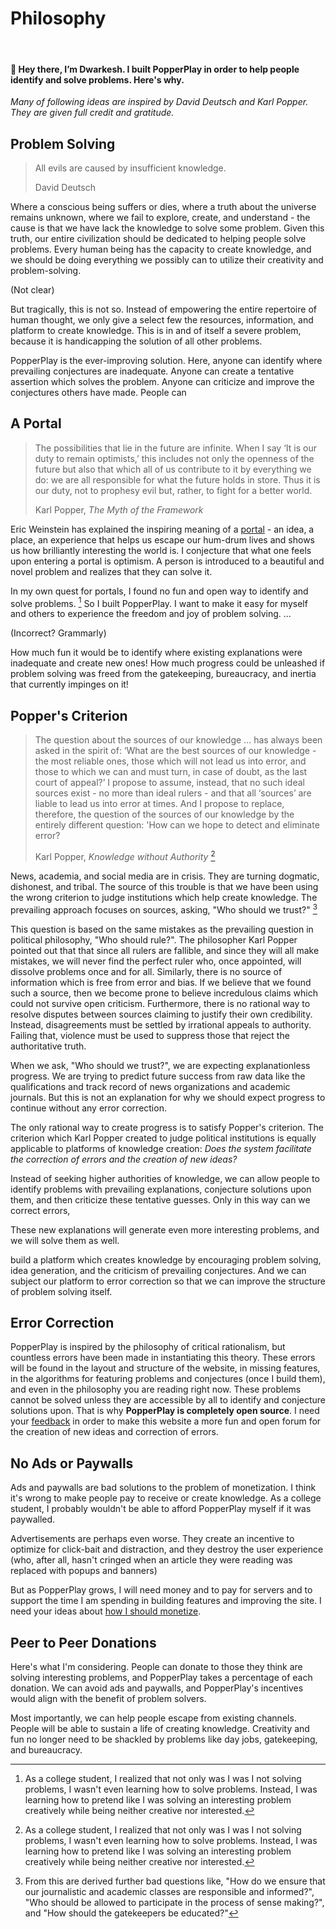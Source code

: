# Philosophy

&nbsp;

#### 👋 Hey there, I’m Dwarkesh. I built PopperPlay in order to help people identify and solve problems. Here's why.

<!-- &nbsp; -->

_Many of following ideas are inspired by David Deutsch and Karl Popper. They are given full credit and gratitude._

## Problem Solving

> All evils are caused by insufficient knowledge.
>
> David Deutsch

Where a conscious being suffers or dies, where a truth about the universe remains unknown, where we fail to explore, create, and understand - the cause is that we have lack the knowledge to solve some problem. Given this truth, our entire civilization should be dedicated to helping people solve problems. Every human being has the capacity to create knowledge, and we should be doing everything we possibly can to utilize their creativity and problem-solving. 

(Not clear)

But tragically, this is not so. Instead of empowering the entire repertoire of human thought, we only give a select few the resources, information, and platform to create knowledge. This is in and of itself a severe problem, because it is handicapping the solution of all other problems.

PopperPlay is the ever-improving solution. Here, anyone can identify where prevailing conjectures are inadequate. Anyone can create a tentative assertion which solves the problem. Anyone can criticize and improve the conjectures others have made. People can 

## A Portal

> The possibilities that lie in the future are infinite. When I say ‘It is our duty to remain optimists,’ this includes not only the openness of the future but also that which all of us contribute to it by everything we do: we are all responsible for what the future holds in store. Thus it is our duty, not to prophesy evil but, rather, to fight for a better world.
>
> Karl Popper, _The Myth of the Framework_

Eric Weinstein has explained the inspiring meaning of a [portal](https://www.youtube.com/watch?v=pb_yvBNLjNk) - an idea, a place, an experience that helps us escape our hum-drum lives and shows us how brilliantly interesting the world is. I conjecture that what one feels upon entering a portal is optimism. A person is introduced to a beautiful and novel problem and realizes that they can solve it.

In my own quest for portals, I found no fun and open way to identify and solve problems. [^1] So I built PopperPlay. I want to make it easy for myself and others to experience the freedom and joy of problem solving. ...

(Incorrect? Grammarly)

How much fun it would be to identify where existing explanations were inadequate and create new ones! How much progress could be unleashed if problem solving was freed from the gatekeeping, bureaucracy, and inertia that currently impinges on it!

## Popper's Criterion

> The question about the sources of our knowledge ... has always been asked in the spirit of: ‘What are the best sources of our knowledge - the most reliable ones, those which will not lead us into error, and those to which
> we can and must turn, in case of doubt, as the last court of appeal?’ I propose to assume, instead, that no such ideal sources exist - no more than ideal rulers - and that all ‘sources’ are liable to lead us into error at times. And I propose to replace, therefore, the question of the sources of our knowledge by the entirely different question: 'How can we hope to detect and eliminate error?
>
> Karl Popper, *Knowledge without Authority* [^1]

News, academia, and social media are in crisis. They are turning dogmatic, dishonest, and tribal. The source of this trouble is that we have been using the wrong criterion to judge institutions which help create knowledge. The prevailing approach focuses on sources, asking, "Who should we trust?" [^2]

This question is based on the same mistakes as the prevailing question in political philosophy, "Who should rule?". The philosopher Karl Popper pointed out that that since all rulers are fallible, and since they will all make mistakes, we will never find the perfect ruler who, once appointed, will dissolve problems once and for all. Similarly, there is no source of information which is free from error and bias. If we believe that we found such a source, then we become prone to believe incredulous claims which could not survive open criticism. Furthermore, there is no rational way to resolve disputes between sources claiming to justify their own credibility. Instead, disagreements must be settled by irrational appeals to authority. Failing that, violence must be used to suppress those that reject the authoritative truth.

When we ask, "Who should we trust?", we are expecting explanationless progress. We are trying to predict future success from raw data like the qualifications and track record of news organizations and academic journals. But this is not an explanation for why we should expect progress to continue without any error correction.

The only rational way to create progress is to satisfy Popper's criterion. The criterion which Karl Popper created to judge political institutions is equally applicable to platforms of knowledge creation: _Does the system facilitate the correction of errors and the creation of new ideas?_

Instead of seeking higher authorities of knowledge, we can allow people to identify problems with prevailing explanations, conjecture solutions upon them, and then criticize these tentative guesses. Only in this way can we correct errors, 

These new explanations will generate even more interesting problems, and we will solve them as well.

build a platform which creates knowledge by encouraging problem solving, idea generation, and the criticism of prevailing conjectures. And we can subject our platform to error correction so that we can improve the structure of problem solving itself.

## Error Correction

PopperPlay is inspired by the philosophy of critical rationalism, but countless errors have been made in instantiating this theory. These errors will be found in the layout and structure of the website, in missing features, in the algorithms for featuring problems and conjectures (once I build them), and even in the philosophy you are reading right now. These problems cannot be solved unless they are accessible by all to identify and conjecture solutions upon. That is why **PopperPlay is completely open source**. I need your [feedback](https://popperplay.com/feedback) in order to make this website a more fun and open forum for the creation of new ideas and correction of errors.

## No Ads or Paywalls

Ads and paywalls are bad solutions to the problem of monetization. I think it's wrong to make people pay to receive or create knowledge. As a college student, I probably wouldn't be able to afford PopperPlay myself if it was paywalled.

Advertisements are perhaps even worse. They create an incentive to optimize for click-bait and distraction, and they destroy the user experience (who, after all, hasn't cringed when an article they were reading was replaced with popups and banners)

But as PopperPlay grows, I will need money and to pay for servers and to support the time I am spending in building features and improving the site. I need your ideas about [how I should monetize](https://popperplay.com/problem/Ri7rf6GspvuCuuVL1274).

## Peer to Peer Donations

Here's what I'm considering. People can donate to those they think are solving interesting problems, and PopperPlay takes a percentage of each donation. We can avoid ads and paywalls, and PopperPlay's incentives would align with the benefit of problem solvers.

Most importantly, we can help people escape from existing channels. People will be able to sustain a life of creating knowledge. Creativity and fun no longer need to be shackled by problems like day jobs, gatekeeping, and bureaucracy.



[^1]: As a college student, I realized that not only was I was I not solving problems, I wasn't even learning how to solve problems. Instead, I was learning how to pretend like I was solving an interesting problem creatively while being neither creative nor interested.
[^1]: I realize the irony of using a source to make this point. I'm not appealing to authority, only to good writing.
[^2]: From this are derived further bad questions like, "How do we ensure that our journalistic and academic classes are responsible and informed?", "Who should be allowed to participate in the process of sense making?", and "How should the gatekeepers be educated?"
[^3]:
